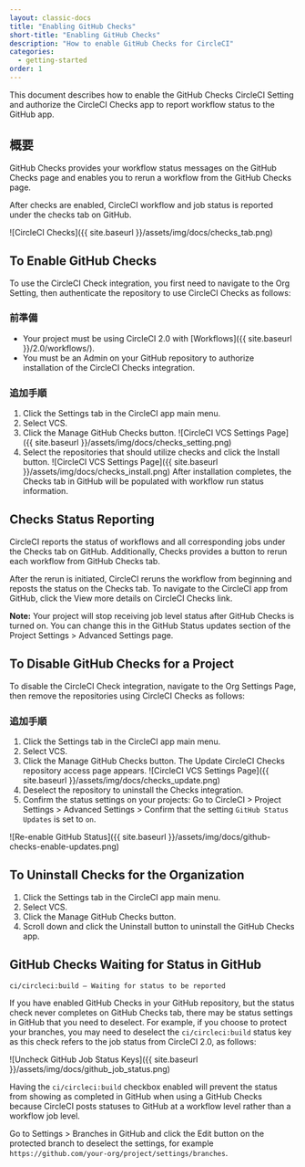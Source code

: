 ```yaml
---
layout: classic-docs
title: "Enabling GitHub Checks"
short-title: "Enabling GitHub Checks"
description: "How to enable GitHub Checks for CircleCI"
categories:
  - getting-started
order: 1
---
```

This document describes how to enable the GitHub Checks CircleCI Setting and authorize the CircleCI Checks app to report workflow status to the GitHub app.

## 概要

GitHub Checks provides your workflow status messages on the GitHub Checks page and enables you to rerun a workflow from the GitHub Checks page.

After checks are enabled, CircleCI workflow and job status is reported under the checks tab on GitHub.

![CircleCI Checks]({{ site.baseurl }}/assets/img/docs/checks_tab.png)

## To Enable GitHub Checks

To use the CircleCI Check integration, you first need to navigate to the Org Setting, then authenticate the repository to use CircleCI Checks as follows:

### 前準備

- Your project must be using CircleCI 2.0 with [Workflows]({{ site.baseurl }}/2.0/workflows/).
- You must be an Admin on your GitHub repository to authorize installation of the CircleCI Checks integration.

### 追加手順

1. Click the Settings tab in the CircleCI app main menu.
2. Select VCS. 
3. Click the Manage GitHub Checks button. ![CircleCI VCS Settings Page]({{ site.baseurl }}/assets/img/docs/checks_setting.png)
4. Select the repositories that should utilize checks and click the Install button. ![CircleCI VCS Settings Page]({{ site.baseurl }}/assets/img/docs/checks_install.png) After installation completes, the Checks tab in GitHub will be populated with workflow run status information. 

## Checks Status Reporting

CircleCI reports the status of workflows and all corresponding jobs under the Checks tab on GitHub. Additionally, Checks provides a button to rerun each workflow from GitHub Checks tab.

After the rerun is initiated, CircleCI reruns the workflow from beginning and reposts the status on the Checks tab. To navigate to the CircleCI app from GitHub, click the View more details on CircleCI Checks link.

**Note:** Your project will stop receiving job level status after GitHub Checks is turned on. You can change this in the GitHub Status updates section of the Project Settings > Advanced Settings page.

## To Disable GitHub Checks for a Project

To disable the CircleCI Check integration, navigate to the Org Settings Page, then remove the repositories using CircleCI Checks as follows:

### 追加手順

1. Click the Settings tab in the CircleCI app main menu.
2. Select VCS. 
3. Click the Manage GitHub Checks button. The Update CircleCI Checks repository access page appears. ![CircleCI VCS Settings Page]({{ site.baseurl }}/assets/img/docs/checks_update.png)
4. Deselect the repository to uninstall the Checks integration.
5. Confirm the status settings on your projects: Go to CircleCI > Project Settings > Advanced Settings > Confirm that the setting `GitHub Status
Updates` is set to `on`.

![Re-enable GitHub Status]({{ site.baseurl }}/assets/img/docs/github-checks-enable-updates.png)

## To Uninstall Checks for the Organization

1. Click the Settings tab in the CircleCI app main menu.
2. Select VCS.
3. Click the Manage GitHub Checks button.
4. Scroll down and click the Uninstall button to uninstall the GitHub Checks app.

## GitHub Checks Waiting for Status in GitHub

`ci/circleci:build — Waiting for status to be reported`

If you have enabled GitHub Checks in your GitHub repository, but the status check never completes on GitHub Checks tab, there may be status settings in GitHub that you need to deselect. For example, if you choose to protect your branches, you may need to deselect the `ci/circleci:build` status key as this check refers to the job status from CircleCI 2.0, as follows:

![Uncheck GitHub Job Status Keys]({{ site.baseurl }}/assets/img/docs/github_job_status.png)

Having the `ci/circleci:build` checkbox enabled will prevent the status from showing as completed in GitHub when using a GitHub Checks because CircleCI posts statuses to GitHub at a workflow level rather than a workflow job level.

Go to Settings > Branches in GitHub and click the Edit button on the protected branch to deselect the settings, for example `https://github.com/your-org/project/settings/branches`.